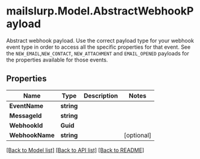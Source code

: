 # mailslurp.Model.AbstractWebhookPayload
Abstract webhook payload. Use the correct payload type for your webhook event type in order to access all the specific properties for that event. See the `NEW_EMAIL`,`NEW_CONTACT`, `NEW_ATTACHMENT` and `EMAIL_OPENED` payloads for the properties available for those events.

## Properties

Name | Type | Description | Notes
------------ | ------------- | ------------- | -------------
**EventName** | **string** |  | 
**MessageId** | **string** |  | 
**WebhookId** | **Guid** |  | 
**WebhookName** | **string** |  | [optional] 

[[Back to Model list]](../README#documentation-for-models) [[Back to API list]](../README#documentation-for-api-endpoints) [[Back to README]](../README)

